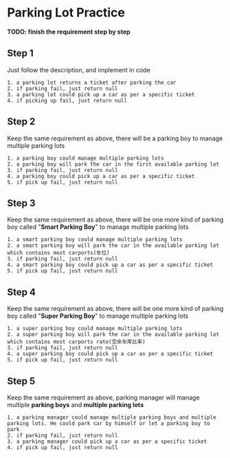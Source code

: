 # Parking Lot Practice

**TODO: finish the requirement step by step**

## Step 1

Just follow the description, and implement in code

	1. a parking lot returns a ticket after parking the car
	2. if parking fail, just return null
	3. a parking lot could pick up a car as per a specific ticket
	4. if picking up fail, just return null

## Step 2

Keep the same requirement as above, there will be a parking boy to manage multiple parking lots

	1. a parking boy could manage multiple parking lots
	2. a parking boy will park the car in the first available parking lot
	3. if parking fail, just return null
	4. a parking boy could pick up a car as per a specific ticket
	5. if pick up fail, just return null

## Step 3

Keep the same requirement as above, there will be one more kind of parking boy called "**Smart Parking Boy**" to manage multiple parking lots

	1. a smart parking boy could manage multiple parking lots
	2. a smart parking boy will park the car in the available parking lot which contains most carports(车位)
	3. if parking fail, just return null
	4. a smart parking boy could pick up a car as per a specific ticket
	5. if pick up fail, just return null

## Step 4

Keep the same requirement as above, there will be one more kind of parking boy called "**Super Parking Boy**" to manage multiple parking lots

	1. a super parking boy could manage multiple parking lots
	2. a super parking boy will park the car in the available parking lot which contains most carports rate(空余车库比率)
	3. if parking fail, just return null
	4. a super parking boy could pick up a car as per a specific ticket
	5. if pick up fail, just return null

## Step 5

Keep the same requirement as above, parking manager will manage multiple **parking boys** and **multiple parking lots**

	1. a parking manager could manage multiple parking boys and multiple parking lots. He could park car by himself or let a parking boy to park
	2. if parking fail, just return null
	3. a parking manager could pick up a car as per a specific ticket
	4. if pick up fail, just return null
